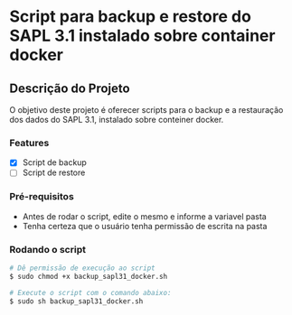 # Script para backup e restore do SAPL 3.1 instalado sobre container docker
## Descrição do Projeto
O objetivo deste projeto é oferecer scripts para o backup e a restauração dos dados do SAPL 3.1, instalado sobre conteiner docker.
### Features

- [x] Script de backup
- [ ] Script de restore
### Pré-requisitos
* Antes de rodar o script, edite o mesmo e informe a variavel pasta
* Tenha certeza que o usuário tenha permissão de escrita na pasta

### Rodando o script
```bash
# Dê permissão de execução ao script 
$ sudo chmod +x backup_sapl31_docker.sh

# Execute o script com o comando abaixo:
$ sudo sh backup_sapl31_docker.sh

